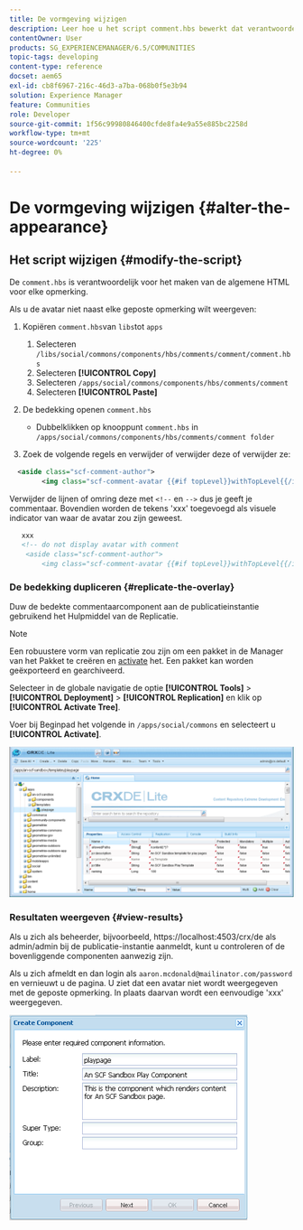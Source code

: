 ```yaml
---
title: De vormgeving wijzigen
description: Leer hoe u het script comment.hbs bewerkt dat verantwoordelijk is voor het maken van de algemene HTML voor elke opmerking in Adobe Experience Manager Communities.
contentOwner: User
products: SG_EXPERIENCEMANAGER/6.5/COMMUNITIES
topic-tags: developing
content-type: reference
docset: aem65
exl-id: cb8f6967-216c-46d3-a7ba-068b0f5e3b94
solution: Experience Manager
feature: Communities
role: Developer
source-git-commit: 1f56c99980846400cfde8fa4e9a55e885bc2258d
workflow-type: tm+mt
source-wordcount: '225'
ht-degree: 0%

---
```


# De vormgeving wijzigen {#alter-the-appearance}

## Het script wijzigen {#modify-the-script}

De `comment.hbs` is verantwoordelijk voor het maken van de algemene HTML voor elke opmerking.

Als u de avatar niet naast elke geposte opmerking wilt weergeven:

1. Kopiëren `comment.hbs`van `libs`tot `apps`

   1. Selecteren `/libs/social/commons/components/hbs/comments/comment/comment.hbs`
   1. Selecteren **[!UICONTROL Copy]**
   1. Selecteren `/apps/social/commons/components/hbs/comments/comment`
   1. Selecteren **[!UICONTROL Paste]**

1. De bedekking openen `comment.hbs`

   * Dubbelklikken op knooppunt `comment.hbs` in `/apps/social/commons/components/hbs/comments/comment folder`

1. Zoek de volgende regels en verwijder of verwijder deze of verwijder ze:

```xml
  <aside class="scf-comment-author">
        <img class="scf-comment-avatar {{#if topLevel}}withTopLevel{{/if}}" src="{{author.avatarUrl}}"></img>
```

Verwijder de lijnen of omring deze met `<!--` en `-->` dus je geeft je commentaar. Bovendien worden de tekens &#39;xxx&#39; toegevoegd als visuele indicator van waar de avatar zou zijn geweest.

```xml
   xxx
   <!-- do not display avatar with comment
    <aside class="scf-comment-author">
        <img class="scf-comment-avatar {{#if topLevel}}withTopLevel{{/if}}" src="{{author.avatarUrl}}"></img>
```

### De bedekking dupliceren {#replicate-the-overlay}

Duw de bedekte commentaarcomponent aan de publicatieinstantie gebruikend het Hulpmiddel van de Replicatie.

>[!NOTE]
>
>Een robuustere vorm van replicatie zou zijn om een pakket in de Manager van het Pakket te creëren en [activate](/help/sites-administering/package-manager.md#replicating-packages) het. Een pakket kan worden geëxporteerd en gearchiveerd.

Selecteer in de globale navigatie de optie **[!UICONTROL Tools]** > **[!UICONTROL Deployment]** > **[!UICONTROL Replication]** en klik op **[!UICONTROL Activate Tree]**.

Voer bij Beginpad het volgende in `/apps/social/commons` en selecteert u **[!UICONTROL Activate]**.

![verify-content-template](assets/verify-content-template.png)

### Resultaten weergeven {#view-results}

Als u zich als beheerder, bijvoorbeeld, https://localhost:4503/crx/de als admin/admin bij de publicatie-instantie aanmeldt, kunt u controleren of de bovenliggende componenten aanwezig zijn.

Als u zich afmeldt en dan login als `aaron.mcdonald@mailinator.com/password` en vernieuwt u de pagina. U ziet dat een avatar niet wordt weergegeven met de geposte opmerking. In plaats daarvan wordt een eenvoudige &#39;xxx&#39; weergegeven.

![create-template-component](assets/create-template-component.png)
